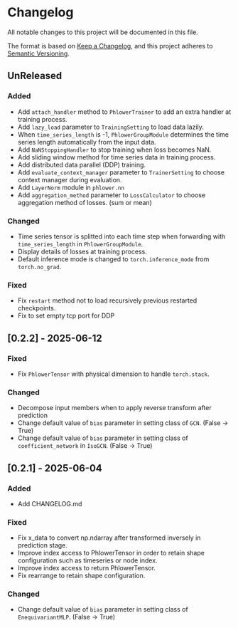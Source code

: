# Changelog

All notable changes to this project will be documented in this file.

The format is based on [Keep a Changelog](https://keepachangelog.com/en/1.0.0/),
and this project adheres to [Semantic Versioning](https://semver.org/spec/v2.0.0.html).


## UnReleased
### Added
* Add `attach_handler` method to `PhlowerTrainer` to add an extra handler at training process.
* Add `lazy_load` parameter to `TrainingSetting` to load data lazily.
* When `time_series_length` is -1, `PhlowerGroupModule` determines the time series length automatically from the input data.
* Add `NaNStoppingHandler` to stop training when loss becomes NaN.
* Add sliding window method for time series data in training process.
* Add distributed data parallel (DDP) training.
* Add `evaluate_context_manager` parameter to `TrainerSetting` to choose context manager during evaluation.
* Add `LayerNorm` module in `phlower.nn`
* Add `aggregation_method` parameter to `LossCalculator` to choose aggregation method of losses. (sum or mean)

### Changed
* Time series tensor is splitted into each time step when forwarding with `time_series_length` in `PhlowerGroupModule`.
* Display details of losses at training process.
* Default inference mode is changed to `torch.inference_mode` from `torch.no_grad`.

### Fixed
* Fix `restart` method not to load recursively previous restarted checkpoints.
* Fix to set empty tcp port for DDP

## [0.2.2] - 2025-06-12

### Fixed
* Fix `PhlowerTensor` with physical dimension to handle `torch.stack`.

### Changed
* Decompose input members when to apply reverse transform after prediction
* Change default value of `bias` parameter in setting class of `GCN`. (False -> True)
* Change default value of `bias` parameter in setting class of `coefficient_network` in `IsoGCN`. (False -> True)


## [0.2.1] - 2025-06-04
### Added
* Add CHANGELOG.md

### Fixed
* Fix x_data to convert np.ndarray after transformed inversely in prediction stage. 
* Improve index access to PhlowerTensor in order to retain shape configuration such as timeseries or node index.
* Improve index access to return PhlowerTensor.
* Fix rearrange to retain shape configuration.

### Changed
* Change default value of `bias` parameter in setting class of `EnequivariantMLP`. (False -> True)

